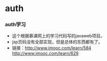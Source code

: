 # auth
### auth学习
* 这个根据慕课网上的学习代码写的javaweb项目。
* jsp页码没有全部实现，但是总体的东西都有了。
* 链接：http://www.imooc.com/learn/584
     http://www.imooc.com/learn/629